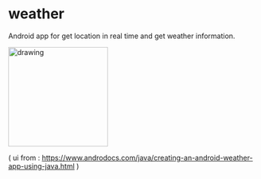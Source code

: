# weather

Android app for get location in real time and get weather information.

<img src="https://user-images.githubusercontent.com/47997074/129120509-1b63a4a2-b3c3-4af4-aa57-f3ae4b7749e5.jpg" alt="drawing" style="width:200px; height:200px"/>

( ui from : https://www.androdocs.com/java/creating-an-android-weather-app-using-java.html )
